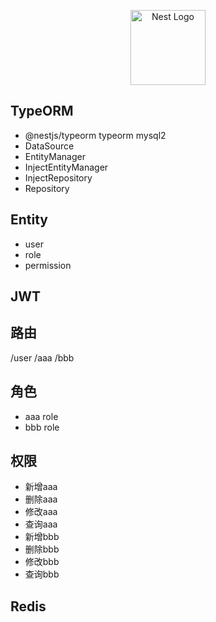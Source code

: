 <p align="center">
  <a href="http://nestjs.com/" target="blank"><img src="https://nestjs.com/img/logo-small.svg" width="120" alt="Nest Logo" /></a>
</p>

## TypeORM
- @nestjs/typeorm typeorm mysql2
- DataSource
- EntityManager
- InjectEntityManager
- InjectRepository
- Repository

## Entity
- user
- role
- permission
## JWT

## 路由
/user
/aaa
/bbb

## 角色
- aaa role
- bbb role

## 权限
- 新增aaa
- 删除aaa
- 修改aaa
- 查询aaa
- 新增bbb
- 删除bbb
- 修改bbb
- 查询bbb

## Redis